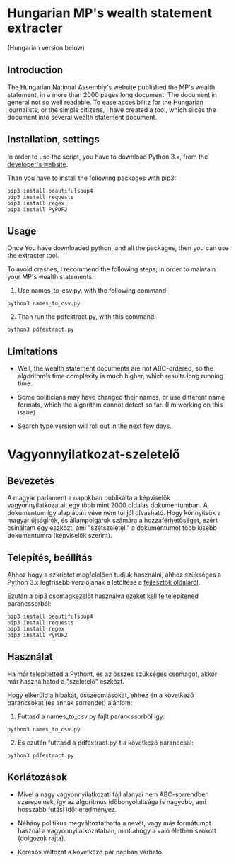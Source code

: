 # Hungarian MP's wealth statement extracter

(Hungarian version below)

## Introduction

The Hungarian National Assembly's website published the MP's wealth statement, in a more than 2000 pages long document. The document in general not so well readable. To ease accesibilitz for the Hungarian journalists, or the simple citizens, I have created a tool, which slices the document into several wealth statement document.

## Installation, settings

In order to use the script, you have to download Python 3.x, from the [developer's website](https://www.python.org/downloads/).

Than you have to install the following packages with pip3:

```
pip3 install beautifulsoup4
pip3 install requests
pip3 install regex
pip3 install PyPDF2
```

## Usage

Once You have downloaded python, and all the packages, then you can use the extracter tool.

To avoid crashes, I recommend the following steps, in order to maintain your MP's wealth statements:

1. Use names_to_csv.py, with the following command:

```
python3 names_to_csv.py
```

2. Than run the pdfextract.py, with this command:

```
python3 pdfextract.py
```

## Limitations

+ Well, the wealth statement documents are not ABC-ordered, so the algorithm's time complexity is much higher, which results long running time.

+ Some politicians may have changed their names, or use different name formats, which the algorithm cannot detect so far. (I'm working on this issue)

+ Search type version will roll out in the next few days.

# Vagyonnyilatkozat-szeletelő

## Bevezetés

A magyar parlament a napokban publikálta a képviselők vagyonnyilatkozatait egy több mint 2000 oldalas dokumentumban. A dokumentum így alapjában véve nem túl jól olvasható. Hogy könnyítsük a magyar újságírók, és állampolgárok számára a hozzáférhetőséget, ezért csináltam egy eszközt, ami "szétszeleteli" a dokumentumot több kisebb dokumentumra (képviselők szerint).

## Telepítés, beállítás

Ahhoz hogy a szkriptet megfelelően tudjuk használni, ahhoz szükséges a Python 3.x legfrisebb verziójának a letöltése a [fejlesztők oldaláról](https://www.python.org/downloads/).

Ezután a pip3 csomagkezelőt használva ezeket kell feltelepítened parancssorból:

```
pip3 install beautifulsoup4
pip3 install requests
pip3 install regex
pip3 install PyPDF2
```

## Használat

Ha már telepítetted a Pythont, és az összes szükséges csomagot, akkor már használhatod a "szeletelő" eszközt.

Hogy elkerüld a hibákat, összeomlásokat, ehhez én a következő parancsokat (és annak sorrendet) ajánlom:

1. Futtasd a names_to_csv.py fájlt parancssorból így:

```
python3 names_to_csv.py
```

2. És ezután futttasd a pdfextract.py-t a következő paranccsal:

```
python3 pdfextract.py
```

## Korlátozások

+ Mivel a nagy vagyonnyilatkozati fájl alanyai nem ABC-sorrendben szerepelnek, így az algoritmus időbonyolultsága is nagyobb, ami hosszabb futási időt eredményez.

+ Néhány politikus megváltoztathatta a nevét, vagy más formátumot használ a vagyonnyilatkozatában, mint ahogy a való életben szokott (dolgozok rajta).

+ Keresős változat a következő pár napban várható.